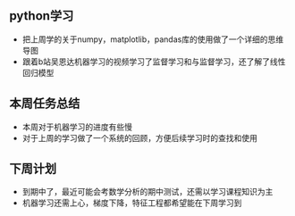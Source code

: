 ## python学习
- 把上周学的关于numpy，matplotlib，pandas库的使用做了一个详细的思维导图
- 跟着b站吴恩达机器学习的视频学习了监督学习和与监督学习，还了解了线性回归模型
## 本周任务总结
- 本周对于机器学习的进度有些慢
- 对于上周的学习做了一个系统的回顾，方便后续学习时的查找和使用
## 下周计划
- 到期中了，最近可能会考数学分析的期中测试，还需以学习课程知识为主
- 机器学习还需上心，梯度下降，特征工程都希望能在下周学习到
